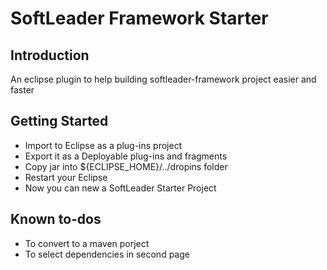# SoftLeader Framework Starter

## Introduction

An eclipse plugin to help building softleader-framework project easier and faster

## Getting Started

- Import to Eclipse as a plug-ins project
- Export it as a Deployable plug-ins and fragments
- Copy jar into ${ECLIPSE_HOME}/../dropins folder
- Restart your Eclipse
- Now you can new a SoftLeader Starter Project
 
## Known to-dos

- To convert to a maven porject
- To select dependencies in second page
